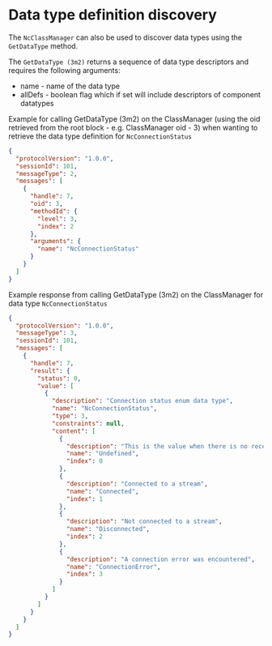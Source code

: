 # Data type definition discovery

The `NcClassManager` can also be used to discover data types using the `GetDataType` method.

The `GetDataType (3m2)` returns a sequence of data type descriptors and requires the following arguments:

* name - name of the data type
* allDefs - boolean flag which if set will include descriptors of component datatypes

Example for calling GetDataType (3m2) on the ClassManager (using the oid retrieved from the root block - e.g. ClassManager oid - 3) when wanting to retrieve the data type definition for `NcConnectionStatus`

```json
{
  "protocolVersion": "1.0.0",
  "sessionId": 101,
  "messageType": 2,
  "messages": [
    {
      "handle": 7,
      "oid": 3,
      "methodId": {
        "level": 3,
        "index": 2
      },
      "arguments": {
        "name": "NcConnectionStatus"
      }
    }
  ]
}
```

Example response from calling GetDataType (3m2) on the ClassManager for data type `NcConnectionStatus`

```json
{
  "protocolVersion": "1.0.0",
  "messageType": 3,
  "sessionId": 101,
  "messages": [
    {
      "handle": 7,
      "result": {
        "status": 0,
        "value": [
          {
            "description": "Connection status enum data type",
            "name": "NcConnectionStatus",
            "type": 3,
            "constraints": null,
            "content": [
              {
                "description": "This is the value when there is no receiver",
                "name": "Undefined",
                "index": 0
              },
              {
                "description": "Connected to a stream",
                "name": "Connected",
                "index": 1
              },
              {
                "description": "Not connected to a stream",
                "name": "Disconnected",
                "index": 2
              },
              {
                "description": "A connection error was encountered",
                "name": "ConnectionError",
                "index": 3
              }
            ]
          }
        ]
      }
    }
  ]
}
```
